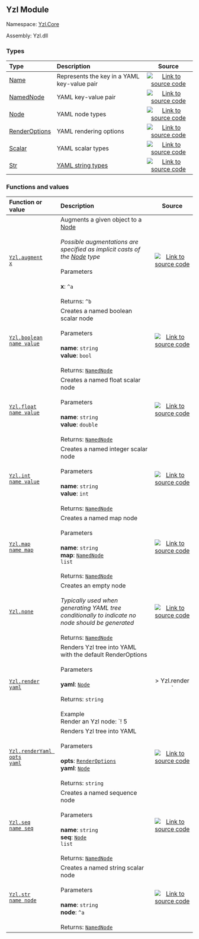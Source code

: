 ## Yzl Module

Namespace: [Yzl.Core](https://queil.github.io/yzl/reference/yzl-core)

Assembly: Yzl.dll



### Types

Type | Description | Source
:--- | :--- | :---:
[Name](https://queil.github.io/yzl/reference/yzl-core-yzl-name) | Represents the key in a YAML key-value pair | [![Link to source code](https://queil.github.io/yzl/content/img/github.png)](https://github.com/queil/yzl/tree/master/src/Yzl.fs#L41-41)
[NamedNode](https://queil.github.io/yzl/reference/yzl-core-yzl-namednode) | YAML key-value pair | [![Link to source code](https://queil.github.io/yzl/content/img/github.png)](https://github.com/queil/yzl/tree/master/src/Yzl.fs#L67-67)
[Node](https://queil.github.io/yzl/reference/yzl-core-yzl-node) | YAML node types | [![Link to source code](https://queil.github.io/yzl/content/img/github.png)](https://github.com/queil/yzl/tree/master/src/Yzl.fs#L44-44)
[RenderOptions](https://queil.github.io/yzl/reference/yzl-core-yzl-renderoptions) | YAML rendering options | [![Link to source code](https://queil.github.io/yzl/content/img/github.png)](https://github.com/queil/yzl/tree/master/src/Yzl.fs#L110-110)
[Scalar](https://queil.github.io/yzl/reference/yzl-core-yzl-scalar) | YAML scalar types | [![Link to source code](https://queil.github.io/yzl/content/img/github.png)](https://github.com/queil/yzl/tree/master/src/Yzl.fs#L70-70)
[Str](https://queil.github.io/yzl/reference/yzl-core-yzl-str) | [YAML string types](https://yaml-multiline.info/) | [![Link to source code](https://queil.github.io/yzl/content/img/github.png)](https://github.com/queil/yzl/tree/master/src/Yzl.fs#L17-17)


### Functions and values

Function or value | Description | Source
:--- | :--- | :---:
[<code><span>Yzl.augment&#32;<span>x</span></span></code>](#augment) | Augments a given object to a <a href="https://queil.github.io/yzl/reference/yzl-core-yzl-node">Node</a><br /><br />*Possible augmentations are specified as implicit casts of the <a href="https://queil.github.io/yzl/reference/yzl-core-yzl-node">Node</a> type*<br /><br />Parameters<br /><br />**x**: <code>^a</code><br /><br />Returns: <code>^b</code><br /> | [![Link to source code](https://queil.github.io/yzl/content/img/github.png)](https://github.com/queil/yzl/tree/master/src/Yzl.fs#L82-82)
[<code><span>Yzl.boolean&#32;<span>name&#32;value</span></span></code>](#boolean) | Creates a named boolean scalar node<br /><br />Parameters<br /><br />**name**: <code>string</code><br />**value**: <code>bool</code><br /><br />Returns: <code><a href="https://queil.github.io/yzl/reference/yzl-core-yzl-namednode">NamedNode</a></code><br /> | [![Link to source code](https://queil.github.io/yzl/content/img/github.png)](https://github.com/queil/yzl/tree/master/src/Yzl.fs#L96-96)
[<code><span>Yzl.float&#32;<span>name&#32;value</span></span></code>](#float) | Creates a named float scalar node<br /><br />Parameters<br /><br />**name**: <code>string</code><br />**value**: <code>double</code><br /><br />Returns: <code><a href="https://queil.github.io/yzl/reference/yzl-core-yzl-namednode">NamedNode</a></code><br /> | [![Link to source code](https://queil.github.io/yzl/content/img/github.png)](https://github.com/queil/yzl/tree/master/src/Yzl.fs#L93-93)
[<code><span>Yzl.int&#32;<span>name&#32;value</span></span></code>](#int) | Creates a named integer scalar node<br /><br />Parameters<br /><br />**name**: <code>string</code><br />**value**: <code>int</code><br /><br />Returns: <code><a href="https://queil.github.io/yzl/reference/yzl-core-yzl-namednode">NamedNode</a></code><br /> | [![Link to source code](https://queil.github.io/yzl/content/img/github.png)](https://github.com/queil/yzl/tree/master/src/Yzl.fs#L90-90)
[<code><span>Yzl.map&#32;<span>name&#32;map</span></span></code>](#map) | Creates a named map node<br /><br />Parameters<br /><br />**name**: <code>string</code><br />**map**: <code><span><a href="https://queil.github.io/yzl/reference/yzl-core-yzl-namednode">NamedNode</a>&#32;list</span></code><br /><br />Returns: <code><a href="https://queil.github.io/yzl/reference/yzl-core-yzl-namednode">NamedNode</a></code><br /> | [![Link to source code](https://queil.github.io/yzl/content/img/github.png)](https://github.com/queil/yzl/tree/master/src/Yzl.fs#L99-99)
[<code><span>Yzl.none&#32;<span></span></span></code>](#none) | Creates an empty node<br /> <br /> *Typically used when generating YAML tree conditionally to indicate no node should be generated*<br /><br />Returns: <code><a href="https://queil.github.io/yzl/reference/yzl-core-yzl-namednode">NamedNode</a></code><br /> | [![Link to source code](https://queil.github.io/yzl/content/img/github.png)](https://github.com/queil/yzl/tree/master/src/Yzl.fs#L107-107)
[<code><span>Yzl.render&#32;<span>yaml</span></span></code>](#render) | Renders Yzl tree into YAML with the default RenderOptions<br /><br />Parameters<br /><br />**yaml**: <code><a href="https://queil.github.io/yzl/reference/yzl-core-yzl-node">Node</a></code><br /><br />Returns: <code>string</code><br /><br />Example<br />Render an Yzl node: `! 5 |> Yzl.render `<br /> | [![Link to source code](https://queil.github.io/yzl/content/img/github.png)](https://github.com/queil/yzl/tree/master/src/Yzl.fs#L236-236)
[<code><span>Yzl.renderYaml&#32;<span>opts&#32;yaml</span></span></code>](#renderYaml) | Renders Yzl tree into YAML<br /><br />Parameters<br /><br />**opts**: <code><a href="https://queil.github.io/yzl/reference/yzl-core-yzl-renderoptions">RenderOptions</a></code><br />**yaml**: <code><a href="https://queil.github.io/yzl/reference/yzl-core-yzl-node">Node</a></code><br /><br />Returns: <code>string</code><br /> | [![Link to source code](https://queil.github.io/yzl/content/img/github.png)](https://github.com/queil/yzl/tree/master/src/Yzl.fs#L131-131)
[<code><span>Yzl.seq&#32;<span>name&#32;seq</span></span></code>](#seq) | Creates a named sequence node<br /><br />Parameters<br /><br />**name**: <code>string</code><br />**seq**: <code><span><a href="https://queil.github.io/yzl/reference/yzl-core-yzl-node">Node</a>&#32;list</span></code><br /><br />Returns: <code><a href="https://queil.github.io/yzl/reference/yzl-core-yzl-namednode">NamedNode</a></code><br /> | [![Link to source code](https://queil.github.io/yzl/content/img/github.png)](https://github.com/queil/yzl/tree/master/src/Yzl.fs#L102-102)
[<code><span>Yzl.str&#32;<span>name&#32;node</span></span></code>](#str) | Creates a named string scalar node<br /><br />Parameters<br /><br />**name**: <code>string</code><br />**node**: <code>^a</code><br /><br />Returns: <code><a href="https://queil.github.io/yzl/reference/yzl-core-yzl-namednode">NamedNode</a></code><br /> | [![Link to source code](https://queil.github.io/yzl/content/img/github.png)](https://github.com/queil/yzl/tree/master/src/Yzl.fs#L87-87)



